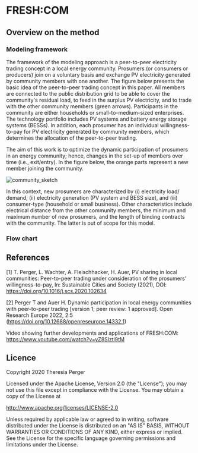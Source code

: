 # FRESH:COM

## Overview on the method

### Modeling framework

The framework of the modeling approach is a peer-to-peer electricity trading concept in a local energy community. Prosumers (or consumers or producers) join on a voluntary basis and exchange PV electricity generated by community members with one another. The figure below presents the basic idea of the peer-to-peer trading concept in this paper. All members are connected to the public distribution grid to be able to cover the community's residual load, to feed in the surplus PV electricity, and to trade with the other community members (green arrows). Participants in the community are either households or small-to-medium-sized enterprises. The technology portfolio includes PV systems and battery energy storage systems (BESSs). In addition, each prosumer has an individual willingness-to-pay for PV electricity generated by community members, which determines the allocation of the peer-to-peer trading.

The aim of this work is to optimize the dynamic participation of prosumers in an energy community; hence, changes in the set-up of members over time (i.e., exit/entry). In the figure below, the orange parts represent a new member joining the community.

![community_sketch](https://user-images.githubusercontent.com/48787841/228225088-c86b95bd-5f25-41b8-9802-7d935c4f8327.png)

In this context, new prosumers are characterized by (i) electricity load/ demand, (ii) electricity generation (PV system and BESS size), and (iii) consumer-type (household or small business). Other characteristics include electrical distance from the other community members, the minimum and maximum number of new prosumers, and the length of binding contracts with the community. The latter is out of scope for this model.

### Flow chart



## References
[1] T. Perger, L. Wachter, A. Fleischhacker, H. Auer, PV sharing in local communities: Peer-to-peer trading under consideration of the prosumers’ willingness-to-pay, In: Sustainable Cities and Society (2021), DOI: https://doi.org/10.1016/j.scs.2020.102634 

[2] Perger T and Auer H. Dynamic participation in local energy communities with peer-to-peer trading [version 1; peer review: 1 approved]. Open Research Europe 2022, 2:5 (https://doi.org/10.12688/openreseurope.14332.1)

Video showing further developments and applications of FRESH:COM: https://www.youtube.com/watch?v=yZ8Slzti9tM

## Licence

Copyright 2020 Theresia Perger

Licensed under the Apache License, Version 2.0 (the "License"); you may not use this file except in compliance with the License. You may obtain a copy of the License at

 http://www.apache.org/licenses/LICENSE-2.0

Unless required by applicable law or agreed to in writing, software distributed under the License is distributed on an "AS IS" BASIS, WITHOUT WARRANTIES OR CONDITIONS OF ANY KIND, either express or implied. See the License for the specific language governing permissions and limitations under the License.
